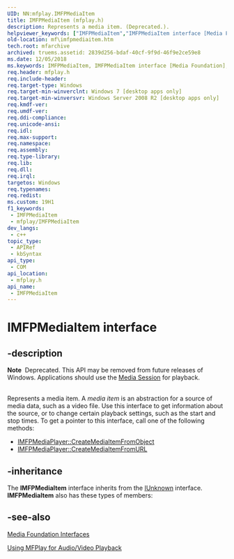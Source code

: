 ```yaml
---
UID: NN:mfplay.IMFPMediaItem
title: IMFPMediaItem (mfplay.h)
description: Represents a media item. (Deprecated.).
helpviewer_keywords: ["IMFPMediaItem","IMFPMediaItem interface [Media Foundation]","IMFPMediaItem interface [Media Foundation]","described","mf.imfpmediaitem","mfplay/IMFPMediaItem"]
old-location: mf\imfpmediaitem.htm
tech.root: mfarchive
archived: truems.assetid: 2839d256-bdaf-40cf-9f9d-46f9e2ce59e8
ms.date: 12/05/2018
ms.keywords: IMFPMediaItem, IMFPMediaItem interface [Media Foundation], IMFPMediaItem interface [Media Foundation],described, mf.imfpmediaitem, mfplay/IMFPMediaItem
req.header: mfplay.h
req.include-header: 
req.target-type: Windows
req.target-min-winverclnt: Windows 7 [desktop apps only]
req.target-min-winversvr: Windows Server 2008 R2 [desktop apps only]
req.kmdf-ver: 
req.umdf-ver: 
req.ddi-compliance: 
req.unicode-ansi: 
req.idl: 
req.max-support: 
req.namespace: 
req.assembly: 
req.type-library: 
req.lib: 
req.dll: 
req.irql: 
targetos: Windows
req.typenames: 
req.redist: 
ms.custom: 19H1
f1_keywords:
 - IMFPMediaItem
 - mfplay/IMFPMediaItem
dev_langs:
 - c++
topic_type:
 - APIRef
 - kbSyntax
api_type:
 - COM
api_location:
 - mfplay.h
api_name:
 - IMFPMediaItem
---
```


# IMFPMediaItem interface


## -description

<div class="alert"><b>Note</b>  Deprecated. This API may be removed from future releases of Windows. Applications should use the <a href="/windows/desktop/medfound/media-session">Media Session</a> for playback.</div>
<div> </div>


Represents a media item. A <i>media item</i> is an abstraction for a source of media data, such as a video file. Use this interface to get information about the source, or to change certain playback settings, such as the start and stop times. To get a pointer to this interface, call one of the following methods:
<ul>
<li>
<a href="/windows/desktop/api/mfplay/nf-mfplay-imfpmediaplayer-createmediaitemfromobject">IMFPMediaPlayer::CreateMediaItemFromObject</a>
</li>
<li>
<a href="/windows/desktop/api/mfplay/nf-mfplay-imfpmediaplayer-createmediaitemfromurl">IMFPMediaPlayer::CreateMediaItemFromURL</a>
</li>
</ul>

## -inheritance

The <b>IMFPMediaItem</b> interface inherits from the <a href="/windows/desktop/api/unknwn/nn-unknwn-iunknown">IUnknown</a> interface. <b>IMFPMediaItem</b> also has these types of members:

## -see-also

<a href="/windows/desktop/medfound/media-foundation-interfaces">Media Foundation Interfaces</a>



<a href="/windows/desktop/medfound/using-mfplay-for-audio-video-playback">Using MFPlay for Audio/Video Playback</a>
